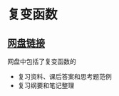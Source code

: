 # 复变函数

## [网盘链接](https://cloud.tsinghua.edu.cn/d/d96e41f9d31d4285810f/)

网盘中包括了复变函数的

- 复习资料、课后答案和思考题范例
- 复习纲要和笔记整理
